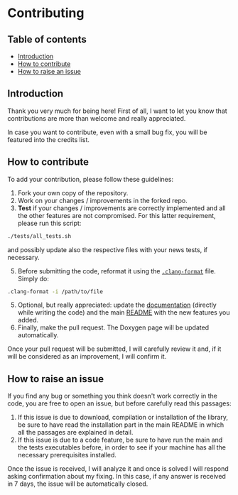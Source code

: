 # Contributing

## Table of contents

- [Introduction](#introduction)
- [How to contribute](#how-to-contribute)
- [How to raise an issue](#how-to-raise-an-issue)

## Introduction

Thank you very much for being here! First of all, I want to let you know that contributions are more than welcome and really appreciated.

In case you want to contribute, even with a small bug fix, you will be featured into the credits list.

## How to contribute

To add your contribution, please follow these guidelines:

1) Fork your own copy of the repository.
2) Work on your changes / improvements in the forked repo.
3) **Test** if your changes / improvements are correctly implemented and all the other features are not compromised. For this latter requirement, please run this script:

```bash
./tests/all_tests.sh
```

and possibly update also the respective files with your news tests, if necessary.

5) Before submitting the code, reformat it using the [`.clang-format`](https://github.com/JustWhit3/snake-game/blob/main/.clang-format.md) file. Simply do:

```bash
.clang-format -i /path/to/file
```

5) Optional, but really appreciated: update the [documentation](https://justwhit3.github.io/snake-game/) (directly while writing the code) and the main [README](https://github.com/JustWhit3/snake-game/blob/main/README.md) with the new features you added.
6) Finally, make the pull request. The Doxygen page will be updated automatically.

Once your pull request will be submitted, I will carefully review it and, if it will be considered as an improvement, I will confirm it.

## How to raise an issue

If you find any bug or something you think doesn't work correctly in the code, you are free to open an issue, but before carefully read this passages:

1) If this issue is due to download, compilation or installation of the library, be sure to have read the installation part in the main README in which all the passages are explained in detail.
2) If this issue is due to a code feature, be sure to have run the main and the tests executables before, in order to see if your machine has all the necessary prerequisites installed.

Once the issue is received, I will analyze it and once is solved I will respond asking confirmation about my fixing. In this case, if any answer is received in 7 days, the issue will be automatically closed.

